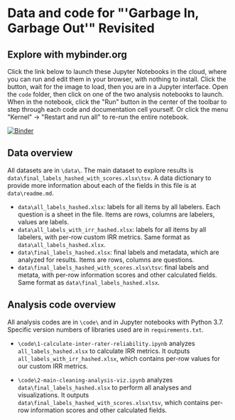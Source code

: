 # Data and code for "'Garbage In, Garbage Out'" Revisited

## Explore with mybinder.org

Click the link below to launch these Jupyter Notebooks in the cloud, where you can run and edit them in your browser, with nothing to install. Click the button, wait for the image to load, then you are in a Jupyter interface. Open the `code` folder, then click on one of the two analysis notebooks to launch. When in the notebook, click the "Run" button in the center of the toolbar to step through each code and documentation cell yourself. Or click the menu "Kernel" -> "Restart and run all" to re-run the entire notebook.

[![Binder](https://mybinder.org/badge_logo.svg)](https://mybinder.org/v2/gh/staeiou/gigo_qss_2021/HEAD)

## Data overview
All datasets are in `\data\`. The main dataset to explore results is `data\final_labels_hashed_with_scores.xlsx\tsv`. A data dictionary to provide more information about each of the fields in this file is at `data\readme.md`.

- `data\all_labels_hashed.xlsx`: labels for all items by all labelers. Each question is a sheet in the file. Items are rows, columns are labelers, values are labels. 
- `data\all_labels_with_irr_hashed.xlsx`: labels for all items by all labelers, with per-row custom IRR metrics. Same format as `data\all_labels_hashed.xlsx`.
- `data\final_labels_hashed.xlsx`: final labels and metadata, which are analyzed for results. Items are rows, columns are questions.
- `data\final_labels_hashed_with_scores.xlsx\tsv`: final labels and metata, with per-row information scores and other calculated fields. Same format as `data\final_labels_hashed.xlsx`.

## Analysis code overview

All analysis codes are in `\code\` and in Jupyter notebooks with Python 3.7. Specific version numbers of libraries used are in `requirements.txt`. 

- `\code\1-calculate-inter-rater-reliability.ipynb` analyzes `all_labels_hashed.xlsx` to calculate IRR metrics. It outputs `all_labels_with_irr_hashed.xlsx`, which contains per-row values for our custom IRR metrics.

- `\code\2-main-cleaning-analysis-viz.ipynb` analyzes `data\final_labels_hashed.xlsx` to perform all analyses and visualizations. It outputs `data\final_labels_hashed_with_scores.xlsx\tsv`, which contains per-row information scores and other calculated fields. 

